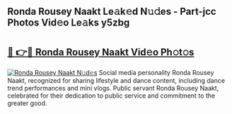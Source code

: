 ## Ronda Rousey Naakt Le𝚊k𝚎d N𝚞𝚍es - Part-jcc Photos Vid𝚎o Le𝚊ks y5zbg

# <h2><a href="http://fb9cng.evod.top/?m=Ronda+Rousey+Naakt">🔗 👉🔴 Ronda Rousey Naakt Vid𝚎o Ph𝚘t𝚘s</a></h2>

[![Ronda Rousey Naakt N𝚞d𝚎s](https://i.imgur.com/8V9OHl7.gif)](http://fb9cng.evod.top/?m=Ronda+Rousey+Naakt)
Social media personality Ronda Rousey Naakt, recognized for sharing lifestyle and dance content, including dance trend performances and mini vlogs. Public servant Ronda Rousey Naakt, celebrated for their dedication to public service and commitment to the greater good. 
